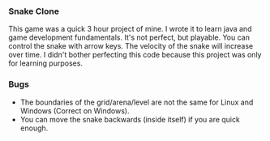 ### Snake Clone ###

This game was a quick 3 hour project of mine. I wrote it to learn java and game development fundamentals. It's not perfect, but playable. You can control the snake with arrow keys. The velocity of the snake will increase over time. I didn't bother perfecting this code because this project was only for learning purposes.


### Bugs ###

* The boundaries of the grid/arena/level are not the same for Linux and Windows (Correct on Windows).
* You can move the snake backwards (inside itself) if you are quick enough.

